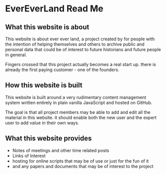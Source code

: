 <span style=display:none; >[You are now in a GitLab source code view - click this link to view Read Me file as a web page]( https://evereverland.github.io/ "View file as a web page." ) </span>

# EverEverLand Read Me


## What this website is about

This website is about ever ever land, a project created by for people with the intention of helping themselves and others to archive public and personal data that could be of interest to future historians and future people in general.

Fingers crossed that this project actually becomes a real start up. there is already the first paying customer - one of the founders.


## How this website is built

This website is built around a very rudimentary content management system written entirely in plain vanilla JavaScript and hosted on GitHub.

The goal is that all project members may be able to add and edit all the material in this website. it should enable both the new user and the expert user to add value in their own ways.

## What this website provides

* Notes of meetings and other time related posts
* Links of Interest
* hosting for online scripts that may be of use or just for the fun of it
* and any papers and documents that may be of interest to the project